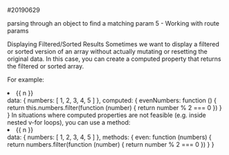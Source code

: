 
#20190629

parsing through an object to find a matching param 5 - Working with route params

<template>
    <div>
        <h1>{{ part.title }}</h1>
        <div>
            {{ part.description }}
        </div>
    </div>
</template>

<script>
import parts from '../data/parts';

export default {
    name: 'PartInfo',
    computed: {
        part() {
            const { partType, id } = this.$route.params;
            return parts[partType].find(part => part.id === +id);
        },
    },
};
</script>


Displaying Filtered/Sorted Results
Sometimes we want to display a filtered or sorted version of an array without actually mutating or resetting the original data. In this case, you can create a computed property that returns the filtered or sorted array.

For example:

<li v-for="n in evenNumbers">{{ n }}</li>
data: {
  numbers: [ 1, 2, 3, 4, 5 ]
},
computed: {
  evenNumbers: function () {
    return this.numbers.filter(function (number) {
      return number % 2 === 0
    })
  }
}
In situations where computed properties are not feasible (e.g. inside nested v-for loops), you can use a method:

<li v-for="n in even(numbers)">{{ n }}</li>
data: {
  numbers: [ 1, 2, 3, 4, 5 ]
},
methods: {
  even: function (numbers) {
    return numbers.filter(function (number) {
      return number % 2 === 0
    })
  }
}